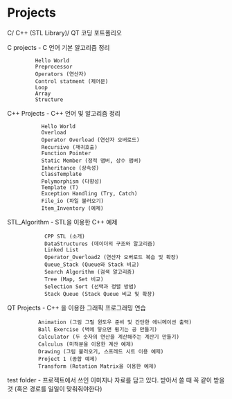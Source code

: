 # Projects
C/ C++ (STL Library)/ QT 코딩 포트폴리오

C projects - C 언어 기본 알고리즘 정리

             Hello World
             Preprocessor
             Operators (연산자)
             Control statment (제어문)
             Loop 
             Array
             Structure

C++ Projects - C++ 언어 및 알고리즘 정리

               Hello World
               Overload
               Operator Overload (연산자 오버로드)
               Recursive (재귀호출)
               Function Pointer
               Static Member (정적 맴버, 상수 맴버)
               Inheritance (상속성)
               ClassTemplate
               Polymorphism (다향성)
               Template (T)
               Exception Handling (Try, Catch)
               File_io (파일 불러오기)
               Item_Inventory (예제)
            
STL_Algorithm - STL을 이용한 C++ 예제

                CPP STL (소개)
                DataStructures (데이더의 구조와 알고리즘)
                Linked List 
                Operator_Overload2 (연산자 오버로드 복습 및 확장)
                Queue_Stack (Queue와 Stack 비교)
                Search Algorithm (검색 알고리즘)
                Tree (Map, Set 비교)
                Selection Sort (선택과 정렬 방법)
                Stack Queue (Stack Queue 비교 및 확장)
              
QT Projects - C++ 을 이용한 그래픽 프로그래밍 연습
              
              Animation (그림 그릴 윈도우 준비 및 간단한 에니메이션 출력)
              Ball Exercise (벽에 닿으면 튕기는 공 만들기)
              Calculator (두 숫자의 연산을 계산해주는 계산기 만들기)
              Calculus (미적분을 이용한 계산 예제)
              Drawing (그림 불러오기, 스프레드 시트 이용 예제)
              Project 1 (종합 예제)
              Transform (Rotation Matrix을 이용한 예제)
               

test folder - 프로젝트에서 쓰인 이미지나 자료를 담고 있다. 받아서 쓸 때 꼭 같이 받을 것 (혹은 경로를 일일이 맞춰줘야한다)

